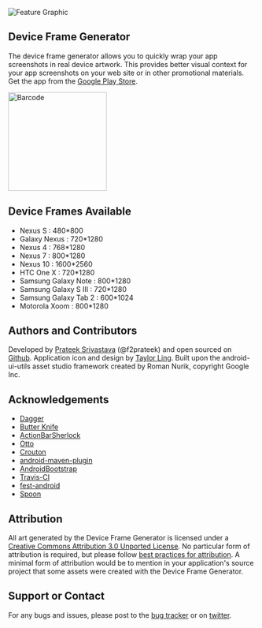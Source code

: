 ![Feature Graphic][1]

## Device Frame Generator
The device frame generator allows you to quickly wrap your app screenshots in real device artwork. This provides better visual context for your app screenshots on your web site or in other promotional materials.
Get the app from the [Google Play Store](2).

<img src="https://raw.github.com/f2prateek/Device-Frame-Generator/master/art/play_store_barcode.png" alt="Barcode" style="width: 200px;"/>

## Device Frames Available
  * Nexus S : 480*800
  * Galaxy Nexus : 720*1280
  * Nexus 4 : 768*1280
  * Nexus 7 : 800*1280
  * Nexus 10 : 1600*2560
  * HTC One X : 720*1280
  * Samsung Galaxy Note : 800*1280
  * Samsung Galaxy S III : 720*1280
  * Samsung Galaxy Tab 2 : 600*1024
  * Motorola Xoom : 800*1280

## Authors and Contributors
Developed by [Prateek Srivastava](https://twitter.com/f2prateek) (@f2prateek) and open sourced on [Github](https://github.com/f2prateek/Device-Frame-Generator).
Application icon and design by [Taylor Ling](http://androiduiux.com/).
Built upon the android-ui-utils asset studio framework created by Roman Nurik, copyright Google Inc.

## Acknowledgements

  * [Dagger](https://github.com/square/dagger)
  * [Butter Knife](https://github.com/JakeWharton/butterknife)
  * [ActionBarSherlock](https://github.com/JakeWharton/ActionBarSherlock)
  * [Otto](https://github.com/square/otto)
  * [Crouton](https://github.com/keyboardsurfer/Crouton)
  * [android-maven-plugin](https://github.com/jayway/maven-android-plugin)
  * [AndroidBootstrap](http://www.androidbootstrap.com/)
  * [Travis-CI](https://travis-ci.org/f2prateek/Device-Frame-Generator)
  * [fest-android](http://square.github.com/fest-android/)
  * [Spoon](http://square.github.com/spoon/)

## Attribution
All art generated by the Device Frame Generator is licensed under a [Creative Commons Attribution 3.0 Unported License](http://creativecommons.org/licenses/by/3.0/).
No particular form of attribution is required, but please follow [best practices for attribution](http://wiki.creativecommons.org/Marking/Users).
A minimal form of attribution would be to mention in your application's source project that some assets were created with the Device Frame Generator.

## Support or Contact
For any bugs and issues, please post to the [bug tracker](https://github.com/f2prateek/Device-Frame-Generator/issues?state=open) or on [twitter](https://twitter.com/f2prateek).

[1]: https://raw.github.com/f2prateek/Device-Frame-Generator/master/art/feature-graphic.fw.png
[2]: https://play.google.com/store/apps/details?id=com.f2prateek.dfg
[3]: https://raw.github.com/f2prateek/Device-Frame-Generator/master/art/play_store_barcode.png